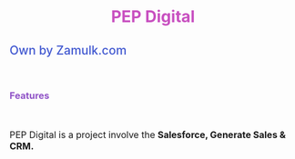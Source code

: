 <h1 style="color:#c850c0;text-align:center;font-weight:700;">PEP Digital</h1>

<h2 style="color:#4158d0;font-weight:500;">Own by <a href="https://www.zamulk.com/" target="_blank"></a>Zamulk.com</h2>

<!-- ## Own by [Zamulk.com](https://www.zamulk.com/) -->

<!-- ### - Features -->
<br>
<h3 style="color:#9053c7;">Features</h3>
<br>
<p style="font-size:medium;">PEP Digital is a project involve the 
<strong> Salesforce, Generate Sales & CRM.</strong>
<br>

